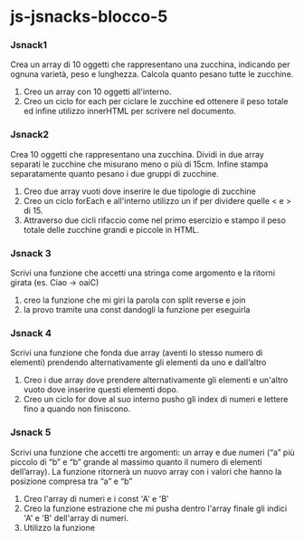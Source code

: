 js-jsnacks-blocco-5
===
### Jsnack1
Crea un array di 10 oggetti che rappresentano una zucchina, indicando per ognuna varietà, peso e lunghezza.
Calcola quanto pesano tutte le zucchine.
1. Creo un array con 10 oggetti all'interno.
2. Creo un ciclo for each per ciclare le zucchine ed ottenere il peso totale ed infine utilizzo innerHTML per scrivere nel documento.
### Jsnack2
Crea 10 oggetti che rappresentano una zucchina.
Dividi in due array separati le zucchine che misurano meno o più di 15cm.
Infine stampa separatamente quanto pesano i due gruppi di zucchine.
1. Creo due array vuoti dove inserire le due tipologie di zucchine
2. Creo un ciclo forEach e all'interno utilizzo un if per dividere quelle < e > di 15.
3. Attraverso due cicli rifaccio come nel primo esercizio e stampo il peso totale delle zucchine grandi e piccole in HTML.
### Jsnack 3
Scrivi una funzione che accetti una stringa come argomento e la ritorni girata (es. Ciao -> oaiC)
1. creo la funzione che mi giri la parola con split reverse e join
2. la provo tramite una const dandogli la funzione per eseguirla
### Jsnack 4
Scrivi una funzione che fonda due array (aventi lo stesso numero di elementi) prendendo alternativamente gli elementi da uno e dall’altro
1. Creo i due array dove prendere alternativamente gli elementi e un'altro vuoto dove inserire questi elementi dopo.
2. Creo un ciclo for dove al suo interno pusho gli index di numeri e lettere fino a quando non finiscono.
### Jsnack 5
Scrivi una funzione che accetti tre argomenti:
un array e due numeri (“a” più piccolo di “b” e “b” grande al massimo quanto il numero di elementi dell’array).
La funzione ritornerà un nuovo array con i valori che hanno la posizione compresa tra “a” e “b”
1. Creo l'array di numeri e i const 'A' e 'B'
2. Creo la funzione estrazione che mi pusha dentro l'array finale gli indici 'A' e 'B' dell'array di numeri.
3. Utilizzo la funzione